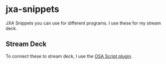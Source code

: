 # jxa-snippets

JXA Snippets you can use for different programs. I use these for my stream deck.

## Stream Deck

To connect these to stream deck, I use the [OSA Script plugin](https://marketplace.elgato.com/product/osa-script-be52bc46-c1ae-4e79-8706-013438724839).
